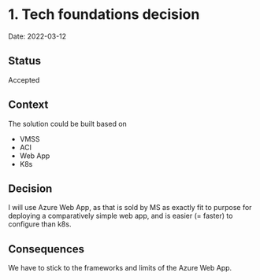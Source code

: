 # 1. Tech foundations decision

Date: 2022-03-12

## Status

Accepted

## Context

The solution could be built based on

* VMSS
* ACI
* Web App
* K8s

## Decision

I will use Azure Web App, as that is sold by MS as exactly fit to purpose for deploying a comparatively simple web app, and is easier (= faster) to configure than k8s.

## Consequences

We have to stick to the frameworks and limits of the Azure Web App.